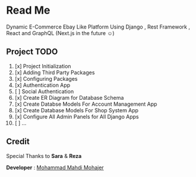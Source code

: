 # Read Me

Dynamic E-Commerce Ebay Like Platform Using Django , Rest Framework , React and GraphQL (Next.js in the future :relaxed:)

## Project TODO

1. [x] Project Initialization
2. [x] Adding Third Party Packages
3. [x] Configuring Packages
4. [x] Authentication App
5. [ ] Social Authentication
6. [x] Create ER Diagram for Database Schema
7. [x] Create Databse Models For Account Management App
8. [x] Create Database Models For Shop System App
9. [x] Configure All Admin Panels for All Django Apps
10. [ ] ...

## Credit

Special Thanks to **Sara** & **Reza**

**Developer** : [Mohammad Mahdi Mohajer](https://github.com/mmohajer9)
